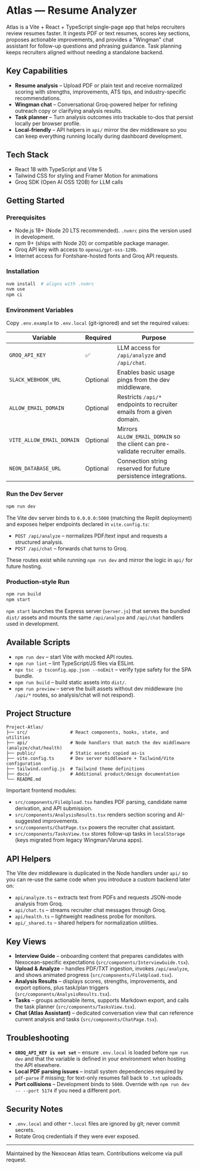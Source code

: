 # Atlas — Resume Analyzer

Atlas is a Vite + React + TypeScript single-page app that helps recruiters review resumes faster. It ingests PDF or text resumes, scores key sections, proposes actionable improvements, and provides a "Wingman" chat assistant for follow-up questions and phrasing guidance. Task planning keeps recruiters aligned without needing a standalone backend.

## Key Capabilities
- **Resume analysis** – Upload PDF or plain text and receive normalized scoring with strengths, improvements, ATS tips, and industry-specific recommendations.
- **Wingman chat** – Conversational Groq-powered helper for refining outreach copy or clarifying analysis results.
- **Task planner** – Turn analysis outcomes into trackable to-dos that persist locally per browser profile.
- **Local-friendly** – API helpers in `api/` mirror the dev middleware so you can keep everything running locally during dashboard development.

## Tech Stack
- React 18 with TypeScript and Vite 5
- Tailwind CSS for styling and Framer Motion for animations
- Groq SDK (Open AI OSS 120B) for LLM calls

## Getting Started
### Prerequisites
- Node.js 18+ (Node 20 LTS recommended). `.nvmrc` pins the version used in development.
- npm 9+ (ships with Node 20) or compatible package manager.
- Groq API key with access to `openai/gpt-oss-120b`.
- Internet access for Fontshare-hosted fonts and Groq API requests.

### Installation
```bash
nvm install  # aligns with .nvmrc
nvm use
npm ci
```

### Environment Variables
Copy `.env.example` to `.env.local` (git-ignored) and set the required values:

| Variable | Required | Purpose |
| --- | --- | --- |
| `GROQ_API_KEY` | ✅ | LLM access for `/api/analyze` and `/api/chat`.
| `SLACK_WEBHOOK_URL` | Optional | Enables basic usage pings from the dev middleware.
| `ALLOW_EMAIL_DOMAIN` | Optional | Restricts `/api/*` endpoints to recruiter emails from a given domain.
| `VITE_ALLOW_EMAIL_DOMAIN` | Optional | Mirrors `ALLOW_EMAIL_DOMAIN` so the client can pre-validate recruiter emails.
| `NEON_DATABASE_URL` | Optional | Connection string reserved for future persistence integrations.

### Run the Dev Server
```bash
npm run dev
```

The Vite dev server binds to `0.0.0.0:5000` (matching the Replit deployment) and exposes helper endpoints declared in `vite.config.ts`:
- `POST /api/analyze` – normalizes PDF/text input and requests a structured analysis.
- `POST /api/chat` – forwards chat turns to Groq.

These routes exist while running `npm run dev` and mirror the logic in `api/` for future hosting.

### Production-style Run

```bash
npm run build
npm start
```

`npm start` launches the Express server (`server.js`) that serves the bundled `dist/` assets and mounts the same `/api/analyze` and `/api/chat` handlers used in development.

## Available Scripts
- `npm run dev` – start Vite with mocked API routes.
- `npm run lint` – lint TypeScript/JS files via ESLint.
- `npx tsc -p tsconfig.app.json --noEmit` – verify type safety for the SPA bundle.
- `npm run build` – build static assets into `dist/`.
- `npm run preview` – serve the built assets without dev middleware (no `/api/*` routes, so analysis/chat will not respond).

## Project Structure
```
Project-Atlas/
├── src/                # React components, hooks, state, and utilities
├── api/                # Node handlers that match the dev middleware (analyze/chat/health)
├── public/             # Static assets copied as-is
├── vite.config.ts      # Dev server middleware + Tailwind/Vite configuration
├── tailwind.config.js  # Tailwind theme definitions
├── docs/               # Additional product/design documentation
└── README.md
```

Important frontend modules:
- `src/components/FileUpload.tsx` handles PDF parsing, candidate name derivation, and API submission.
- `src/components/AnalysisResults.tsx` renders section scoring and AI-suggested improvements.
- `src/components/ChatPage.tsx` powers the recruiter chat assistant.
- `src/components/TasksView.tsx` stores follow-up tasks in `localStorage` (keys migrated from legacy Wingman/Varuna apps).

## API Helpers
The Vite dev middleware is duplicated in the Node handlers under `api/` so you can re-use the same code when you introduce a custom backend later on:
- `api/analyze.ts` – extracts text from PDFs and requests JSON-mode analysis from Groq.
- `api/chat.ts` – streams recruiter chat messages through Groq.
- `api/health.ts` – lightweight readiness probe for monitors.
- `api/_shared.ts` – shared helpers for normalization utilities.

## Key Views

- **Interview Guide** – onboarding content that prepares candidates with Nexocean-specific expectations (`src/components/InterviewGuide.tsx`).
- **Upload & Analyze** – handles PDF/TXT ingestion, invokes `/api/analyze`, and shows animated progress (`src/components/FileUpload.tsx`).
- **Analysis Results** – displays scores, strengths, improvements, and export options, plus task/plan triggers (`src/components/AnalysisResults.tsx`).
- **Tasks** – groups actionable items, supports Markdown export, and calls the task planner (`src/components/TasksView.tsx`).
- **Chat (Atlas Assistant)** – dedicated conversation view that can reference current analysis and tasks (`src/components/ChatPage.tsx`).

## Troubleshooting
- **`GROQ_API_KEY is not set`** – ensure `.env.local` is loaded before `npm run dev` and that the variable is defined in your environment when hosting the API elsewhere.
- **Local PDF parsing issues** – install system dependencies required by `pdf-parse` if missing; for text-only resumes fall back to `.txt` uploads.
- **Port collisions** – Development binds to `5000`. Override with `npm run dev -- --port 5174` if you need a different port.

## Security Notes
- `.env.local` and other `*.local` files are ignored by git; never commit secrets.
- Rotate Groq credentials if they were ever exposed.

---
Maintained by the Nexocean Atlas team. Contributions welcome via pull request.
